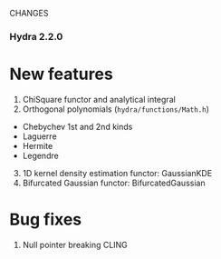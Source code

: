 CHANGES


### Hydra 2.2.0

# New features

1. ChiSquare functor and analytical integral
2. Orthogonal polynomials (`hydra/functions/Math.h`)
  
  * Chebychev 1st and 2nd kinds 
  * Laguerre
  * Hermite
  * Legendre

3. 1D kernel density estimation functor: GaussianKDE 
4. Bifurcated Gaussian functor:  BifurcatedGaussian

# Bug fixes

1. Null pointer breaking CLING 